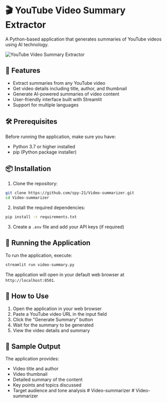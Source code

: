 # 🎬 YouTube Video Summary Extractor

A Python-based application that generates summaries of YouTube videos using AI technology.

![YouTube Video Summary Extractor](docs/app-screenshot.png)

## 🚀 Features

- Extract summaries from any YouTube video
- Get video details including title, author, and thumbnail
- Generate AI-powered summaries of video content
- User-friendly interface built with Streamlit
- Support for multiple languages

## 🛠️ Prerequisites

Before running the application, make sure you have:

- Python 3.7 or higher installed
- pip (Python package installer)

## 📦 Installation

1. Clone the repository:

```bash
git clone https://github.com/spy-21/Video-summarizer.git
cd Video-summarizer
```

2. Install the required dependencies:

```bash
pip install -r requirements.txt
```

3. Create a `.env` file and add your API keys (if required)

## 🚀 Running the Application

To run the application, execute:

```bash
streamlit run video-summary.py
```

The application will open in your default web browser at `http://localhost:8501`.

## 📝 How to Use

1. Open the application in your web browser
2. Paste a YouTube video URL in the input field
3. Click the "Generate Summary" button
4. Wait for the summary to be generated
5. View the video details and summary

## 📄 Sample Output

The application provides:

- Video title and author
- Video thumbnail
- Detailed summary of the content
- Key points and topics discussed
- Target audience and tone analysis
#   V i d e o - s u m m a r i z e r  
 #   V i d e o - s u m m a r i z e r  
 